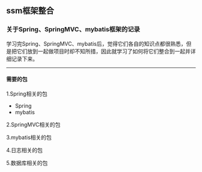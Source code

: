 ## ssm框架整合
### 关于Spring、SpringMVC、mybatis框架的记录
学习完Spring、SpringMVC、mybatis后，觉得它们各自的知识点都很熟悉，但是把它们放到一起做项目时却不知所措，因此就学习了如何将它们整合到一起并详细记录下来。
***
#### 需要的包
1.Spring相关的包
- Spring
- mybatis

2.SpringMVC相关的包

3.mybatis相关的包

4.日志相关的包

5.数据库相关的包
